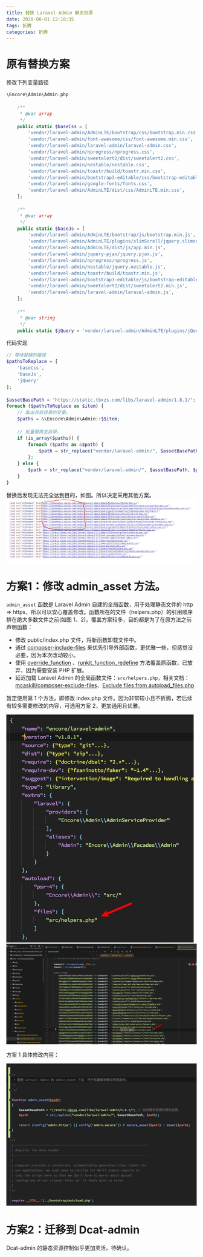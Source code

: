 ```yaml
---
title: 替换 Laravel-Admin 静态资源
date: 2020-08-01 12:18:35
tags: 折腾
categories: 折腾
---
```


# 原有替换方案

修改下列变量路径

```php
\Encore\Admin\Admin.php

    /**
     * @var array
     */
    public static $baseCss = [
        'vendor/laravel-admin/AdminLTE/bootstrap/css/bootstrap.min.css',
        'vendor/laravel-admin/font-awesome/css/font-awesome.min.css',
        'vendor/laravel-admin/laravel-admin/laravel-admin.css',
        'vendor/laravel-admin/nprogress/nprogress.css',
        'vendor/laravel-admin/sweetalert2/dist/sweetalert2.css',
        'vendor/laravel-admin/nestable/nestable.css',
        'vendor/laravel-admin/toastr/build/toastr.min.css',
        'vendor/laravel-admin/bootstrap3-editable/css/bootstrap-editable.css',
        'vendor/laravel-admin/google-fonts/fonts.css',
        'vendor/laravel-admin/AdminLTE/dist/css/AdminLTE.min.css',
    ];

    /**
     * @var array
     */
    public static $baseJs = [
        'vendor/laravel-admin/AdminLTE/bootstrap/js/bootstrap.min.js',
        'vendor/laravel-admin/AdminLTE/plugins/slimScroll/jquery.slimscroll.min.js',
        'vendor/laravel-admin/AdminLTE/dist/js/app.min.js',
        'vendor/laravel-admin/jquery-pjax/jquery.pjax.js',
        'vendor/laravel-admin/nprogress/nprogress.js',
        'vendor/laravel-admin/nestable/jquery.nestable.js',
        'vendor/laravel-admin/toastr/build/toastr.min.js',
        'vendor/laravel-admin/bootstrap3-editable/js/bootstrap-editable.min.js',
        'vendor/laravel-admin/sweetalert2/dist/sweetalert2.min.js',
        'vendor/laravel-admin/laravel-admin/laravel-admin.js',
    ];

    /**
     * @var string
     */
    public static $jQuery = 'vendor/laravel-admin/AdminLTE/plugins/jQuery/jQuery-2.1.4.min.js';
```

代码实现

```php
// 等待替换的路径
$pathsToReplace = [
    'baseCss',
    'baseJs',
    'jQuery'
];

$assetBasePath = "https://static.tbxzs.com/libs/laravel-admin/1.8.1/"; // 存放静态资源的基础目录。
foreach ($pathsToReplace as $item) {
    // 取出存放目录的变量。
    $paths = &\Encore\Admin\Admin::$$item;

    // 批量替换主目录。
    if (is_array($paths)) {
        foreach ($paths as &$path) {
            $path = str_replace("vendor/laravel-admin/", $assetBasePath, $path);
        };
    } else {
        $path = str_replace("vendor/laravel-admin/", $assetBasePath, $path);
    }
}
```

替换后发现无法完全达到目的，如图。所以决定采用其他方案。
![](/media/15962545599789.jpg)

# 方案1：修改 admin_asset 方法。
`admin_asset` 函数是 Laravel Admin 自建的全局函数，用于处理静态文件的 http => https，所以可以安心覆盖修改。函数所在的文件（helpers.php）的引用顺序排在绝大多数文件之前(如图 1、2)。覆盖方案较多，目的都是为了在原方法之前声明函数：
- 修改 public/index.php 文件，将新函数卸载文件中。
- 通过 [composer-include-files](https://www.cnblogs.com/xdao/p/php_autoload_sort.html) 来优先引导外部函数，更优雅一些，但感觉没必要，因为本次改动较小。
- 使用 [override_function](https://www.php.net/manual/en/function.override-function.php) 、[runkit_function_redefine](https://www.php.net/manual/en/function.runkit-function-remove.php) 方法覆盖原函数，已放弃，因为需要安装 PHP 扩展。
- 延迟加载 Laravel Admin 的全局函数文件：`src/helpers.php`，相关文档：[mcaskill/composer-exclude-files](https://packagist.org/packages/mcaskill/composer-exclude-files)、[Exclude files from autoload_files.php](https://github.com/composer/composer/issues/5029)

暂定使用第 1 个方法，即修改 index.php 文件。因为非常较小且不折腾，若后续有较多需要修改的内容，可选用方案 2，更加通用且优雅。

![](/media/15962583269706.jpg)
![](/media/15962583881855.jpg)

方案 1 具体修改内容：

![](/media/15962532699988.jpg)

# 方案2：迁移到  Dcat-admin
Dcat-admin 的静态资源控制似乎更加灵活，待确认。